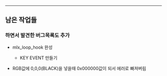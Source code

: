 -------------------
## 남은 작업들
### 하면서 발견한 버그목록도 추가

+ mlx_loop_hook 완성
	+ KEY EVENT 만들기

+ RGB값에 0,0,0(BLACK)을 넣을때 0x000000값이 되서 에러로 빠져버림
